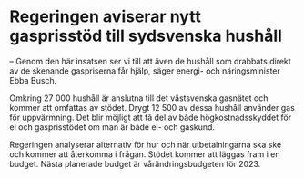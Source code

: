 # Regeringen aviserar nytt gasprisstöd till sydsvenska hushåll

– Genom den här insatsen ser vi till att även de hushåll som drabbats direkt av de skenande gaspriserna får hjälp, säger energi- och näringsminister Ebba Busch.

Omkring 27 000 hushåll är anslutna till det västsvenska gasnätet och kommer att omfattas av stödet. Drygt 12 500 av dessa hushåll använder gas för uppvärmning. Det blir möjligt att få del av både högkostnadsskyddet för el och gasprisstödet om man är både el- och gaskund.

Regeringen analyserar alternativ för hur och när utbetalningarna ska ske och kommer att återkomma i frågan. Stödet kommer att läggas fram i en budget. Nästa planerade budget är vårändringsbudgeten för 2023.
